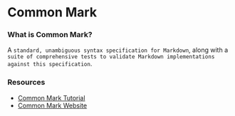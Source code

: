 # Common Mark


### What is Common Mark?
A `standard, unambiguous syntax specification for Markdown`, along with a `suite of comprehensive tests to validate Markdown implementations against this specification`. 

### Resources
- [Common Mark Tutorial](http://commonmark.org/help/tutorial/)
- [Common Mark Website](http://commonmark.org/)
